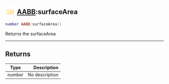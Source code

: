 ## <img src="../../.gitbook/assets/shared.png" width="32" height="32" /> [AABB](../aabb/README.md):surfaceArea

```lua
number AABB:surfaceArea()
```

Returns the surfaceArea<br>

-----------------
## Returns

| Type   | Description |
| ------ | ----------: |
| number | No description |
